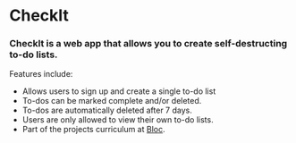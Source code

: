 # CheckIt #
### CheckIt is a web app that allows you to create self-destructing to-do lists. ###

Features include:
- Allows users to sign up and create a single to-do list
- To-dos can be marked complete and/or deleted.
- To-dos are automatically deleted after 7 days.
- Users are only allowed to view their own to-do lists.
- Part of the projects curriculum at [Bloc][1].


[1]: http://www.bloc.io
